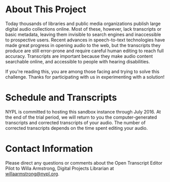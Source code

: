 # About This Project  

Today thousands of libraries and public media organizations publish large digital audio collections online. Most of these, however, lack transcripts or basic metadata, leaving them invisible to search engines and inaccessible to prospective users. Recent advances in speech-to-text technologies have made great progress in opening audio to the web, but the transcripts they produce are still error-prone and require careful human editing to reach full accuracy. Transcripts are important because they make audio content searchable online, and accessible to people with hearing disabilities.  

If you're reading this, you are among those facing and trying to solve this challenge. Thanks for participating with us in experimenting with a solution!


# Schedule and Transcripts  

NYPL is committed to hosting this sandbox instance through July 2016. At the end of the trial period, we will return to you the computer-generated transcripts and corrected transcripts of your audio. The number of corrected transcripts depends on the time spent editing your audio.

# Contact Information  

Please direct any questions or comments about the Open Transcript Editor Pilot to Willa Armstrong, Digital Projects Librarian at willaarmstrong@nypl.org.  
